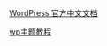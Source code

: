 [WordPress 官方中文文档](http://codex.wordpress.org/zh-cn:Main_Page)

[wp主题教程](http://blog.wpjam.com/series/wordpress-theme-tutorials/)
